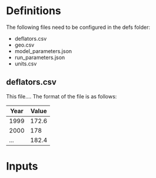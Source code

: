 # Definitions
The following files need to be configured in the defs folder:
  - deflators.csv
  - geo.csv
  - model_parameters.json
  - run_parameters.json
  - units.csv

## deflators.csv
This file....  The format of the file is as follows:

| Year | Value |
| ---- |-------|
| 1999 | 172.6 | 
| 2000 | 178   |
| ...  | 182.4 |

# Inputs